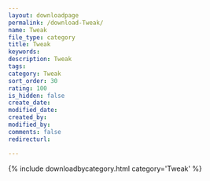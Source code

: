 ```yaml
---
layout: downloadpage
permalink: /download-Tweak/
name: Tweak
file_type: category
title: Tweak
keywords:
description: Tweak
tags:  
category: Tweak
sort_order: 30
rating: 100
is_hidden: false
create_date:
modified_date:
created_by:
modified_by:
comments: false
redirecturl:

---
```



 {% include downloadbycategory.html category='Tweak' %}
